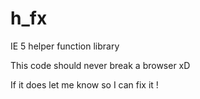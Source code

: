 # h_fx
IE 5 helper function library

This code should never break a browser xD

If it does let me know so I can fix it !
